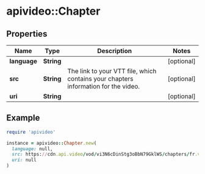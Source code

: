 # apivideo::Chapter

## Properties

| Name | Type | Description | Notes |
| ---- | ---- | ----------- | ----- |
| **language** | **String** |  | [optional] |
| **src** | **String** | The link to your VTT file, which contains your chapters information for the video. | [optional] |
| **uri** | **String** |  | [optional] |

## Example

```ruby
require 'apivideo'

instance = apivideo::Chapter.new(
  language: null,
  src: https://cdn.api.video/vod/vi3N6cDinStg3oBbN79GklWS/chapters/fr.vtt,
  uri: null
)
```

